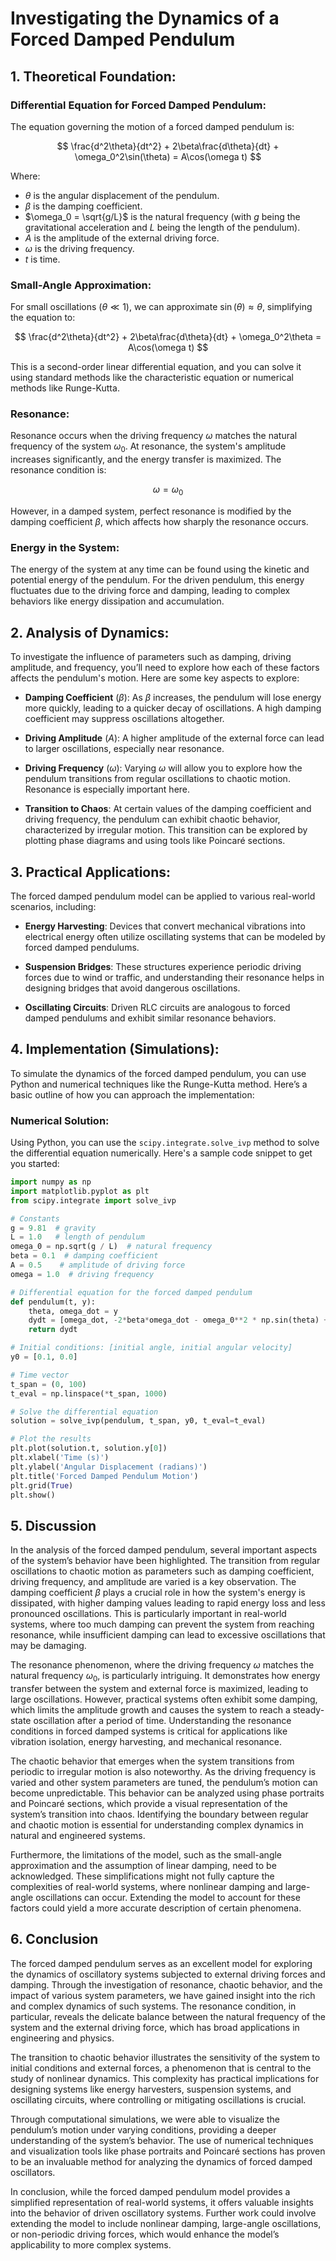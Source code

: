 # Investigating the Dynamics of a Forced Damped Pendulum

## 1. Theoretical Foundation:

### Differential Equation for Forced Damped Pendulum:
The equation governing the motion of a forced damped pendulum is:

$$
\frac{d^2\theta}{dt^2} + 2\beta\frac{d\theta}{dt} + \omega_0^2\sin(\theta) = A\cos(\omega t)
$$

Where:
- $\theta$ is the angular displacement of the pendulum.
- $\beta$ is the damping coefficient.
- $\omega_0 = \sqrt{g/L}$ is the natural frequency (with $g$ being the gravitational acceleration and $L$ being the length of the pendulum).
- $A$ is the amplitude of the external driving force.
- $\omega$ is the driving frequency.
- $t$ is time.

### Small-Angle Approximation:
For small oscillations ($\theta \ll 1$), we can approximate $\sin(\theta) \approx \theta$, simplifying the equation to:

$$
\frac{d^2\theta}{dt^2} + 2\beta\frac{d\theta}{dt} + \omega_0^2\theta = A\cos(\omega t)
$$

This is a second-order linear differential equation, and you can solve it using standard methods like the characteristic equation or numerical methods like Runge-Kutta.

### Resonance:
Resonance occurs when the driving frequency $\omega$ matches the natural frequency of the system $\omega_0$. At resonance, the system's amplitude increases significantly, and the energy transfer is maximized. The resonance condition is:

$$
\omega = \omega_0
$$

However, in a damped system, perfect resonance is modified by the damping coefficient $\beta$, which affects how sharply the resonance occurs.

### Energy in the System:
The energy of the system at any time can be found using the kinetic and potential energy of the pendulum. For the driven pendulum, this energy fluctuates due to the driving force and damping, leading to complex behaviors like energy dissipation and accumulation.

## 2. Analysis of Dynamics:
To investigate the influence of parameters such as damping, driving amplitude, and frequency, you’ll need to explore how each of these factors affects the pendulum's motion. Here are some key aspects to explore:

- **Damping Coefficient** ($\beta$): As $\beta$ increases, the pendulum will lose energy more quickly, leading to a quicker decay of oscillations. A high damping coefficient may suppress oscillations altogether.
  
- **Driving Amplitude** ($A$): A higher amplitude of the external force can lead to larger oscillations, especially near resonance.

- **Driving Frequency** ($\omega$): Varying $\omega$ will allow you to explore how the pendulum transitions from regular oscillations to chaotic motion. Resonance is especially important here.

- **Transition to Chaos**: At certain values of the damping coefficient and driving frequency, the pendulum can exhibit chaotic behavior, characterized by irregular motion. This transition can be explored by plotting phase diagrams and using tools like Poincaré sections.

## 3. Practical Applications:
The forced damped pendulum model can be applied to various real-world scenarios, including:

- **Energy Harvesting**: Devices that convert mechanical vibrations into electrical energy often utilize oscillating systems that can be modeled by forced damped pendulums.
  
- **Suspension Bridges**: These structures experience periodic driving forces due to wind or traffic, and understanding their resonance helps in designing bridges that avoid dangerous oscillations.
  
- **Oscillating Circuits**: Driven RLC circuits are analogous to forced damped pendulums and exhibit similar resonance behaviors.

## 4. Implementation (Simulations):
To simulate the dynamics of the forced damped pendulum, you can use Python and numerical techniques like the Runge-Kutta method. Here’s a basic outline of how you can approach the implementation:

### Numerical Solution:
Using Python, you can use the `scipy.integrate.solve_ivp` method to solve the differential equation numerically. Here's a sample code snippet to get you started:

```python
import numpy as np
import matplotlib.pyplot as plt
from scipy.integrate import solve_ivp

# Constants
g = 9.81  # gravity
L = 1.0   # length of pendulum
omega_0 = np.sqrt(g / L)  # natural frequency
beta = 0.1  # damping coefficient
A = 0.5    # amplitude of driving force
omega = 1.0  # driving frequency

# Differential equation for the forced damped pendulum
def pendulum(t, y):
    theta, omega_dot = y
    dydt = [omega_dot, -2*beta*omega_dot - omega_0**2 * np.sin(theta) + A * np.cos(omega * t)]
    return dydt

# Initial conditions: [initial angle, initial angular velocity]
y0 = [0.1, 0.0]

# Time vector
t_span = (0, 100)
t_eval = np.linspace(*t_span, 1000)

# Solve the differential equation
solution = solve_ivp(pendulum, t_span, y0, t_eval=t_eval)

# Plot the results
plt.plot(solution.t, solution.y[0])
plt.xlabel('Time (s)')
plt.ylabel('Angular Displacement (radians)')
plt.title('Forced Damped Pendulum Motion')
plt.grid(True)
plt.show()
```

## 5. Discussion

In the analysis of the forced damped pendulum, several important aspects of the system’s behavior have been highlighted. The transition from regular oscillations to chaotic motion as parameters such as damping coefficient, driving frequency, and amplitude are varied is a key observation. The damping coefficient $\beta$ plays a crucial role in how the system's energy is dissipated, with higher damping values leading to rapid energy loss and less pronounced oscillations. This is particularly important in real-world systems, where too much damping can prevent the system from reaching resonance, while insufficient damping can lead to excessive oscillations that may be damaging.

The resonance phenomenon, where the driving frequency $\omega$ matches the natural frequency $\omega_0$, is particularly intriguing. It demonstrates how energy transfer between the system and external force is maximized, leading to large oscillations. However, practical systems often exhibit some damping, which limits the amplitude growth and causes the system to reach a steady-state oscillation after a period of time. Understanding the resonance conditions in forced damped systems is critical for applications like vibration isolation, energy harvesting, and mechanical resonance.

The chaotic behavior that emerges when the system transitions from periodic to irregular motion is also noteworthy. As the driving frequency is varied and other system parameters are tuned, the pendulum’s motion can become unpredictable. This behavior can be analyzed using phase portraits and Poincaré sections, which provide a visual representation of the system’s transition into chaos. Identifying the boundary between regular and chaotic motion is essential for understanding complex dynamics in natural and engineered systems.

Furthermore, the limitations of the model, such as the small-angle approximation and the assumption of linear damping, need to be acknowledged. These simplifications might not fully capture the complexities of real-world systems, where nonlinear damping and large-angle oscillations can occur. Extending the model to account for these factors could yield a more accurate description of certain phenomena.

## 6. Conclusion

The forced damped pendulum serves as an excellent model for exploring the dynamics of oscillatory systems subjected to external driving forces and damping. Through the investigation of resonance, chaotic behavior, and the impact of various system parameters, we have gained insight into the rich and complex dynamics of such systems. The resonance condition, in particular, reveals the delicate balance between the natural frequency of the system and the external driving force, which has broad applications in engineering and physics.

The transition to chaotic behavior illustrates the sensitivity of the system to initial conditions and external forces, a phenomenon that is central to the study of nonlinear dynamics. This complexity has practical implications for designing systems like energy harvesters, suspension systems, and oscillating circuits, where controlling or mitigating oscillations is crucial.

Through computational simulations, we were able to visualize the pendulum’s motion under varying conditions, providing a deeper understanding of the system’s behavior. The use of numerical techniques and visualization tools like phase portraits and Poincaré sections has proven to be an invaluable method for analyzing the dynamics of forced damped oscillators.

In conclusion, while the forced damped pendulum model provides a simplified representation of real-world systems, it offers valuable insights into the behavior of driven oscillatory systems. Further work could involve extending the model to include nonlinear damping, large-angle oscillations, or non-periodic driving forces, which would enhance the model’s applicability to more complex systems.